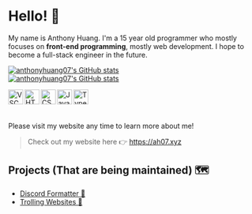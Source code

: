 # Hello! 👋

My name is Anthony Huang. I'm a 15 year old programmer who mostly focuses on **front-end programming**, mostly web development. I hope to become a full-stack engineer in the future.

[![anthonyhuang07's GitHub stats](https://github-readme-stats.vercel.app/api?username=anthonyhuang07&theme=onedark&show_icons=true&hide_border=true&locale=en)](https://github.com/anthonyhuang07)<br>
[![anthonyhuang07's GitHub stats](https://github-readme-stats.vercel.app/api/top-langs?username=anthonyhuang07&langs_count=5&show_icons=true&locale=en&hide_border=true&layout=compact&theme=onedark)](https://github.com/anthonyhuang07)

<img align="left" alt="VSCode" width="30px" src="https://github.com/yurijserrano/Github-Profile-Readme-Logos/blob/master/text%20editors/vscode.svg" />
<img align="left" alt="HTML" width="30px" src="https://github.com/yurijserrano/Github-Profile-Readme-Logos/blob/master/others/html.svg" />
<img align="left" alt="CSS" width="30px" src="https://github.com/yurijserrano/Github-Profile-Readme-Logos/blob/master/others/css.svg" />
<img align="left" alt="JavaScript" width="30px" src="https://github.com/yurijserrano/Github-Profile-Readme-Logos/blob/master/programming%20languages/javascript.svg" />
<img align="left" alt="TypeScript" width="30px" src="https://github.com/yurijserrano/Github-Profile-Readme-Logos/blob/master/programming%20languages/typescript.svg" />
<br><br><br>

Please visit my website any time to learn more about me!

> Check out my website here 👉 https://ah07.xyz

## Projects (That are being maintained) 🗺️
- [Discord Formatter 🥚](https://ah07.xyz/discord-formatter/)
- [Trolling Websites 🚎](https://trollage.ah07.xyz/)
